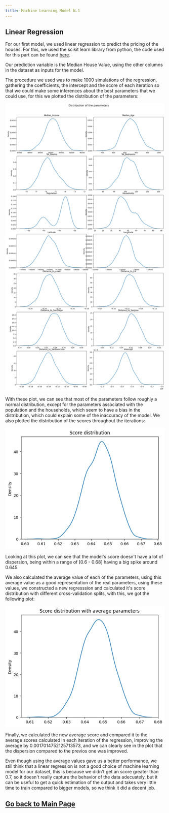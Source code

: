 ```yaml
---
title: Machine Learning Model N.1
---
```


## Linear Regression

For our first model, we used linear regression to predict the pricing of the houses. For this, we used the scikit learn library from python, the code used for this part can be found [here](./model1code).

Our prediction variable is the Median House Value, using the other columns in the dataset as inputs for the model.

The procedure we used was to make 1000 simulations of the regression, gathering the coefficients, the intercept and the score of each iteration so that we could make some inferences about the best parameters that we could use, for this we plotted the distribution of the parameters:

![Parameters Distribution](assets/Model1/Parameter%20Distribution.png)

With these plot, we can see that most of the parameters follow roughly a normal distribution, except for the parameters associated with the population and the households, which seem to have a bias in the distribution, which could explain some of the inaccuracy of the model. We also plotted the distribution of the scores throughout the iterations:

![Score Distribution](assets/Model1/Score%20Distribution.png)

Looking at this plot, we can see that the model's score doesn't have a lot of dispersion, being within a range of [0.6 - 0.68] having a big spike around 0.645.

We also calculated the average value of each of the parameters, using this average value as a good representation of the real parameters, using these values, we constructed a new regresssion and calculated it's score distribution with different cross-validation splits, with this, we got the following plot:

![Score Distribution with average Parameters](assets/Model1/Average%20Score%20Distribution.png)

Finally, we calculated the new average score and compared it to the average scores calculated in each iteration of the regression, improving the average by 0.0017014752125713573, and we can clearly see in the plot that the dispersion compared to the previos one was improved.

Even though using the average values gave us a better performance, we still think that a linear regression is not a good choice of machine learning model for our dataset, this is because we didn't get an score greater than 0.7, so it doesn't really capture the behavior of the data adecuately, but it can be useful to get a quick estimation of the output and takes very little time to train compared to bigger models, so we think it did a decent job.

## [Go back to Main Page](./)
